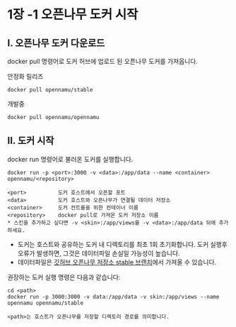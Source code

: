 1장 -1 오픈나무 도커 시작
====

## I. 오픈나무 도커 다운로드
docker pull 명령어로 도커 허브에 업로드 된 오픈나무 도커를 가져옵니다.

안정화 릴리즈
```
docker pull opennamu/stable
```

개발중
```
docker pull opennamu/opennamu
```

## II. 도커 시작
docker run 명령어로 불러온 도커를 실행합니다.

```
docker run -p <port>:3000 -v <data>:/app/data --name <container> opennamu/<repository>

<port>          도커 호스트에서 오픈할 포트
<data>          도커 호스트와 오픈나무가 연결될 데이터 저장소
<container>     도커 컨트롤을 위한 컨테이너 이름
<repository>    docker pull로 가져온 도커 저장소 이름
* 스킨을 추가하고 싶다면 -v <skin>:/app/views를 -v <data>:/app/data 뒤에 추가하세요.
```

 * 도커는 호스트와 공유하는 도커 내 디렉토리를 최초 1회 초기화합니다. 도커 실행후 오류가 발생하면, 그것은 데이터파일 손실일 가능성이 높습니다.
 * 데이터파일은 [깃허브 오픈나무 저장소 stable 브랜치](https://github.com/2du/openNAMU/tree/stable)에서 가져올 수 있습니다.

권장하는 도커 실행 명령은 다음과 같습니다:
```
cd <path>
docker run -p 3000:3000 -v data:/app/data -v skin:/app/views --name opennamu opennamu/stable

<path>는 호스트가 오픈나무를 저장할 디렉토리 경로를 의미합니다.
```